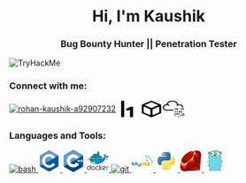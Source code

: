                                                                                                 
<h1 align="center">Hi, I'm Kaushik</h1>
<h3 align="center"> Bug Bounty Hunter || Penetration Tester </h3>
<img src="https://tryhackme-badges.s3.amazonaws.com/kronosnull.png" alt="TryHackMe">

 
<h3 align="left">Connect with me:</h3>
<p align="left">
<a href="https://linkedin.com/in/rohan-kaushik-a92907232" target="blank"><img align="center" src="https://raw.githubusercontent.com/rahuldkjain/github-profile-readme-generator/master/src/images/icons/Social/linked-in-alt.svg" alt="rohan-kaushik-a92907232" height="30" width="40" /></a><a href="https://hackerone.com/xero02?type=user" target="blank"><img align="center" src="hackerone.svg" alt="rohankaushik1" height="30" width="40" /></a>
<a href="https://app.hackthebox.com/profile/1030624" target="blank"><img align="center" src="hackthebox.svg" alt="kaushik_65" height="30" width="40" /></a><a href="https://tryhackme.com/p/kronosnull" target="blank"><img align="center" src="tryhackme.svg" alt="snowkluster" height="30" width="40" /></a>
</p>

<div>
  <h3>Languages and Tools:</h3>
  <a href="https://www.gnu.org/software/bash/" target="_blank" rel="noreferrer"> <img src="https://www.vectorlogo.zone/logos/gnu_bash/gnu_bash-icon.svg" alt="bash" width="40" height="40"/> </a> 
  <a href="https://www.cprogramming.com/" target="_blank" rel="noreferrer"> <img src="https://raw.githubusercontent.com/devicons/devicon/master/icons/c/c-original.svg" alt="c" width="40" height="40"/> </a> 
  <a href="https://www.w3schools.com/cpp/" target="_blank" rel="noreferrer"> <img src="https://raw.githubusercontent.com/devicons/devicon/master/icons/cplusplus/cplusplus-original.svg" alt="cplusplus" width="40" height="40"/> </a> 
  <a href="https://www.docker.com/" target="_blank" rel="noreferrer"> <img src="https://raw.githubusercontent.com/devicons/devicon/master/icons/docker/docker-original-wordmark.svg" alt="docker" width="40" height="40"/> </a> 
  <a href="https://git-scm.com/" target="_blank" rel="noreferrer"> <img src="https://www.vectorlogo.zone/logos/git-scm/git-scm-icon.svg" alt="git" width="40" height="40"/> </a> 
  <a href="https://www.mysql.com/" target="_blank" rel="noreferrer"> <img src="https://raw.githubusercontent.com/devicons/devicon/master/icons/mysql/mysql-original-wordmark.svg" alt="mysql" width="40" height="40"/> </a> 
  <a href="https://www.python.org" target="_blank" rel="noreferrer"> <img src="https://raw.githubusercontent.com/devicons/devicon/master/icons/python/python-original.svg" alt="python" width="40" height="40"/> </a> 
  <a href="https://www.ruby-lang.org/en/" target="_blank" rel="noreferrer"> <img src="https://raw.githubusercontent.com/devicons/devicon/master/icons/ruby/ruby-original.svg" alt="ruby" width="40" height="40"/> </a> 
  <a href="https://golang.org" target="_blank" rel="noreferrer"> <img src="https://raw.githubusercontent.com/devicons/devicon/master/icons/go/go-original.svg" alt="go" width="40" height="40"/> </a> 
   </p>



<!---
snow-kluster/snow-kluster is a ✨ special ✨ repository because its `README.md` (this file) appears on your GitHub profile.
You can click the Preview link to take a look at your changes.
--->
